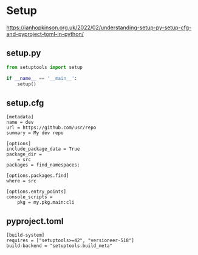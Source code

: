 # Setup

https://ianhopkinson.org.uk/2022/02/understanding-setup-py-setup-cfg-and-pyproject-toml-in-python/

## setup.py
```py
from setuptools import setup

if __name__ == '__main__':
    setup()
```

## setup.cfg
```
[metadata]
name = dev
url = https://github.com/usr/repo
summary = My dev repo

[options]
include_package_data = True
package_dir = 
    = src
packages = find_namespaces:

[options.packages.find]
where = src

[options.entry_points]
console_scripts =
    pkg = my.pkg.main:cli
```

## pyproject.toml
```
[build-system]
requires = ["setuptools>=42", "versioneer-518"]
build-backend = "setuptools.build_meta"
```

